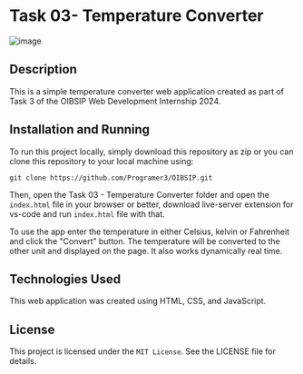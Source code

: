# Task 03- Temperature Converter

![image]()

## Description

This is a simple temperature converter web application created as part of Task 3 of the OIBSIP Web Development Internship 2024.

## Installation and Running

To run this project locally, simply  download this repository as zip or you can clone this repository to your local machine using:

```
git clone https://github.com/Programer3/OIBSIP.git
```

Then, open the Task 03 - Temperature Converter folder and open the `index.html` file in your browser or better,
download live-server extension for  vs-code and run `index.html` file with that.

To use the app enter the temperature in either Celsius, kelvin or Fahrenheit and click the "Convert" button. The temperature will be converted to the other unit and displayed on the page. It also works dynamically real time.

## Technologies Used

This web application was created using HTML, CSS, and JavaScript.

## License

This project is licensed under the `MIT License`. See the LICENSE file for details.
